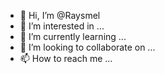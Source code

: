 - 👋 Hi, I’m @Raysmel
- 👀 I’m interested in ...
- 🌱 I’m currently learning ...
- 💞️ I’m looking to collaborate on ...
- 📫 How to reach me ...

<!---
Raysmel/Raysmel is a ✨ special ✨ repository because its `README.md` (this file) appears on your GitHub profile.
You can click the Preview link to take a look at your changes.
--->
